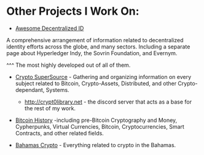 # Other Projects I Work On:

* [Awesome Decentralized ID](https://github.com/infominer33/awesome-decentralized-id)

A comprehensive arrangement of information related to decentralized identity efforts across the globe, and many sectors. Including a separate page about Hyperledger Indy, the Sovrin Foundation, and Evernym.

^^^ The most highly developed out of all of them.

* [Crypto SuperSource](https://github.com/infominer33/Crypto-Library) - Gathering and organizing information on every subject related to Bitcoin, Crypto-Assets, Distributed, and other Crypto-dependant, Systems.

  * http://crypt0library.net - the discord server that acts as a base for the rest of my work.


* [Bitcoin History](https://github.com/infominer33/bitcoin-history) -including pre-Bitcoin Cryptography and Money, Cypherpunks, Virtual Currencies, Bitcoin, Cryptocurrencies, Smart Contracts, and other related fields.

* [Bahamas Crypto](https://github.com/infominer33/bahamas-crypto) - Everything related to crypto in the Bahamas.

